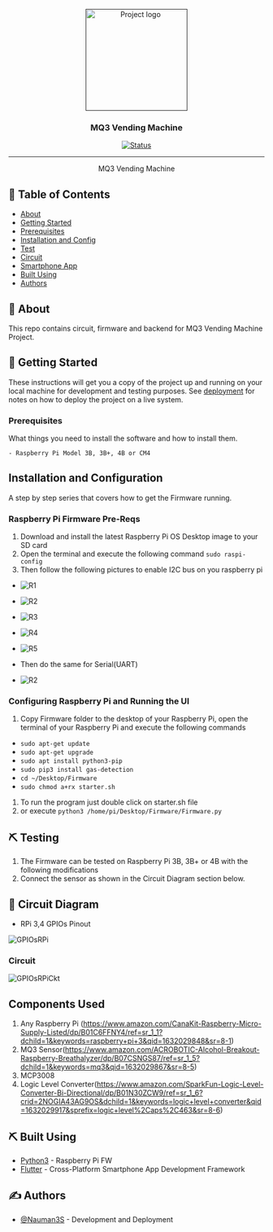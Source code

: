 <p align="center">
  <a href="" rel="noopener">
 <img width=200px height=200px src="artwork/mq3VM.png" alt="Project logo"></a>
</p>

<h3 align="center">MQ3 Vending Machine</h3>

<div align="center">

[![Status](https://img.shields.io/badge/status-active-success.svg)]()


</div>

---


<p align="center"> MQ3 Vending Machine
    <br> 
</p>

## 📝 Table of Contents

- [About](#about)
- [Getting Started](#getting_started)
- [Prerequisites](#deployment)
- [Installation and Config](#Installation_and_Config)
- [Test](#test)
- [Circuit](#circuit)
- [Smartphone App](#app)
- [Built Using](#built_using)
- [Authors](#authors)

## 🧐 About <a name = "about"></a>

This repo contains circuit, firmware and backend for MQ3 Vending Machine Project.

## 🏁 Getting Started <a name = "getting_started"></a>

These instructions will get you a copy of the project up and running on your local machine for development and testing purposes. See [deployment](#deployment) for notes on how to deploy the project on a live system.

### Prerequisites <a name = "Prerequisites"></a>

What things you need to install the software and how to install them.

```
- Raspberry Pi Model 3B, 3B+, 4B or CM4
```

## Installation and Configuration <a name = "Installation_and_Config"></a>

A step by step series that covers how to get the Firmware running.

### Raspberry Pi Firmware Pre-Reqs

1.  Download and install the latest Raspberry Pi OS Desktop image to your SD card
2.  Open the terminal and execute the following command
    ```sudo raspi-config```
3. Then follow the following pictures to enable I2C bus on you raspberry pi

* ![R1](artwork/r1.png)
* ![R2](artwork/r2.png)
* ![R3](artwork/r3.png)
* ![R4](artwork/r4.png)
* ![R5](artwork/r5.png)

* Then do the same for Serial(UART)

* ![R2](artwork/r2_2.jpg)

### Configuring Raspberry Pi and Running the UI
  1.  Copy Firmware folder to the desktop of your Raspberry Pi, open the terminal of your Raspberry Pi and execute the following commands

  - ```sudo apt-get update```
  - ```sudo apt-get upgrade```
  - ```sudo apt install python3-pip```
  - ```sudo pip3 install gas-detection```
  - ```cd ~/Desktop/Firmware```
  - ```sudo chmod a+rx starter.sh```


1.  To run the program just double click on starter.sh file
  1.  or execute `python3 /home/pi/Desktop/Firmware/Firmware.py`


## ⛏️ Testing <a name = "test"></a>

1.  The Firmware can be tested on Raspberry Pi 3B, 3B+ or 4B with the following modifications
  1.  Connect the sensor as shown in the Circuit Diagram section below.

## 🔌 Circuit Diagram <a name = "circuit"></a>


* RPi 3,4 GPIOs Pinout

![GPIOsRPi](Circuit/rpi34.jpg)

### Circuit
<!-- 
```http
Pins connections
```

| MQ3 | Logic Level Shifter |
| :--- | :--- |
| `A0` | `TX0` | 
| `GND` | `GND` | 
| `VCC` | `5V` | 

| Logic Level Shifter | ADS1115 |
| :--- | :--- |
| `TX1` | `A0` | 
| `GND` | `GND` | 
| `LV` | `3.3V` | 
| `HV` | `5V` | 


| ADS1115 | Raspberry Pi |
| :--- | :--- |
| `SCL` | `GPIO2` | 
| `SDA` | `GPIO3` | 
| `VCC` | `3.3V` | 
| `GND` | `GND` |  -->


![GPIOsRPiCkt](Circuit/Circuit.png)


## Components Used

1.  Any Raspberry Pi (https://www.amazon.com/CanaKit-Raspberry-Micro-Supply-Listed/dp/B01C6FFNY4/ref=sr_1_1?dchild=1&keywords=raspberry+pi+3&qid=1632029848&sr=8-1)
2.  MQ3 Sensor(https://www.amazon.com/ACROBOTIC-Alcohol-Breakout-Raspberry-Breathalyzer/dp/B07CSNGS87/ref=sr_1_5?dchild=1&keywords=mq3&qid=1632029867&sr=8-5)
3.  MCP3008
4.  Logic Level Converter(https://www.amazon.com/SparkFun-Logic-Level-Converter-Bi-Directional/dp/B01N30ZCW9/ref=sr_1_6?crid=2NOGIA43AG9OS&dchild=1&keywords=logic+level+converter&qid=1632029917&sprefix=logic+level%2Caps%2C463&sr=8-6)


## ⛏️ Built Using <a name = "built_using"></a>

- [Python3](https://www.python.org/) - Raspberry Pi FW
- [Flutter](https://flutter.dev/) - Cross-Platform Smartphone App Development Framework

## ✍️ Authors <a name = "authors"></a>

- [@Nauman3S](https://github.com/Nauman3S) - Development and Deployment
